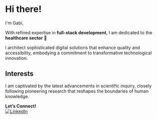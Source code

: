 # Hi there!

I'm Gabi,

With refined expertise in **full-stack development**, I am dedicated to the **healthcare sector** 🏥 

I architect sophisticated digital solutions that enhance quality and accessibility, embodying a commitment to transformative technological innovation.

## Interests  

I am captivated by the latest advancements in scientific inquiry, closely following pioneering research that reshapes the boundaries of human knowledge.

**Let’s Connect!**  
[![LinkedIn](https://upload.wikimedia.org/wikipedia/commons/0/01/LinkedIn_Logo.svg)](https://linkedin.com/in/gabrielle-c-5137542b2)
